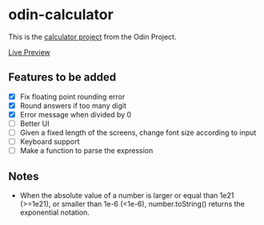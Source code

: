 # odin-calculator

This is the [calculator project](https://www.theodinproject.com/paths/foundations/courses/foundations/lessons/calculator) from the Odin Project.

[Live Preview](https://qibinchen94.github.io/odin-calculator/)

## Features to be added

- [x] Fix floating point rounding error
- [x] Round answers if too many digit
- [x] Error message when divided by 0
- [ ] Better UI
- [ ] Given a fixed length of the screens, change font size according to input
- [ ] Keyboard support
- [ ] Make a function to parse the expression

## Notes

- When the absolute value of a number is larger or equal than 1e21 (>=1e21), or smaller than 1e-6 (<1e-6), number.toString() returns the exponential notation.